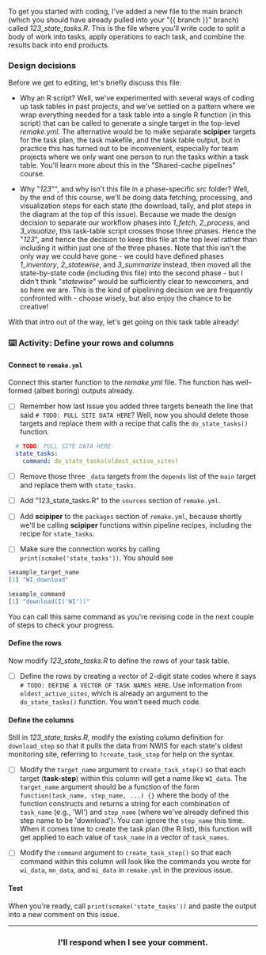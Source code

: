 To get you started with coding, I've added a new file to the main branch (which you should have already pulled into your "{{ branch }}" branch) called *123_state_tasks.R*. This is the file where you'll write code to split a body of work into tasks, apply operations to each task, and combine the results back into end products.

### Design decisions

Before we get to editing, let's briefly discuss this file:

* Why an R script? Well, we've experimented with several ways of coding up task tables in past projects, and we've settled on a pattern where we wrap everything needed for a task table into a single R function (in this script) that can be called to generate a single target in the top-level *remake.yml*. The alternative would be to make separate **scipiper** targets for the task plan, the task makefile, and the task table output, but in practice this has turned out to be inconvenient, especially for team projects where we only want one person to run the tasks within a task table. You'll learn more about this in the "Shared-cache pipelines" course.

* Why "*123*"", and why isn't this file in a phase-specific *src* folder? Well, by the end of this course, we'll be doing data fetching, processing, and visualization steps for each state (the download, tally, and plot steps in the diagram at the top of this issue). Because we made the design decision to separate our workflow phases into *1_fetch*, *2_process*, and *3_visualize*, this task-table script crosses those three phases. Hence the "*123*", and hence the decision to keep this file at the top level rather than including it within just one of the three phases. Note that this isn't the only way we could have gone - we could have defined phases *1_inventory*, *2_statewise*, and *3_summarize* instead, then moved all the state-by-state code (including this file) into the second phase - but I didn't think "*statewise*" would be sufficiently clear to newcomers, and so here we are. This is the kind of pipelining decision we are frequently confronted with - choose wisely, but also enjoy the chance to be creative!

With that intro out of the way, let's get going on this task table already!

### :keyboard: Activity: Define your rows and columns

#### Connect to `remake.yml`

Connect this starter function to the *remake.yml* file. The function has well-formed (albeit boring) outputs already.

- [ ] Remember how last issue you added three targets beneath the line that said `# TODO: PULL SITE DATA HERE`? Well, now you should delete those targets and replace them with a recipe that calls the `do_state_tasks()` function.
```yml
  # TODO: PULL SITE DATA HERE
  state_tasks:
    command: do_state_tasks(oldest_active_sites)
```
- [ ] Remove those three `_data` targets from the `depends` list of the `main` target and replace them with `state_tasks`.

- [ ] Add "123_state_tasks.R" to the `sources` section of `remake.yml`.

- [ ] Add **scipiper** to the `packages` section of `remake.yml`, because shortly we'll be calling **scipiper** functions within pipeline recipes, including the recipe for `state_tasks`.

- [ ] Make sure the connection works by calling `print(scmake('state_tasks'))`. You should see 
```r
$example_target_name
[1] "WI_download"

$example_command
[1] "download(I('WI'))"
```
You can call this same command as you're revising code in the next couple of steps to check your progress.

#### Define the rows

Now modify *123_state_tasks.R* to define the rows of your task table.

- [ ] Define the rows by creating a vector of 2-digit state codes where it says `# TODO: DEFINE A VECTOR OF TASK NAMES HERE`. Use information from `oldest_active_sites`, which is already an argument to the `do_state_tasks()` function. You won't need much code.

#### Define the columns

Still in *123_state_tasks.R*, modify the existing column definition for `download_step` so that it pulls the data from NWIS for each state's oldest monitoring site, referring to `?create_task_step` for help on the syntax.

- [ ] Modify the `target_name` argument to `create_task_step()` so that each target (**task-step**) within this column will get a name like `WI_data`. The `target_name` argument should be a function of the form `function(task_name, step_name, ...) {}` where the body of the function constructs and returns a string for each combination of `task_name` (e.g., 'WI') and `step_name` (where we've already defined this step name to be 'download'). You can ignore the `step_name` this time. When it comes time to create the task plan (the R list), this function will get applied to each value of `task_name` in a vector of `task_names`.

- [ ] Modify the `command` argument to `create_task_step()` so that each command within this column will look like the commands you wrote for `wi_data`, `mn_data`, and `mi_data` in `remake.yml` in the previous issue. 

#### Test

When you're ready, call `print(scmake('state_tasks'))` and paste the output into a new comment on this issue.

<hr><h3 align="center">I'll respond when I see your comment.</h3>
